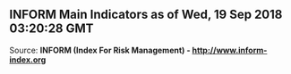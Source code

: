 ## INFORM Main Indicators as of Wed, 19 Sep 2018 03:20:28 GMT

Source: **INFORM (Index For Risk Management) - http://www.inform-index.org**